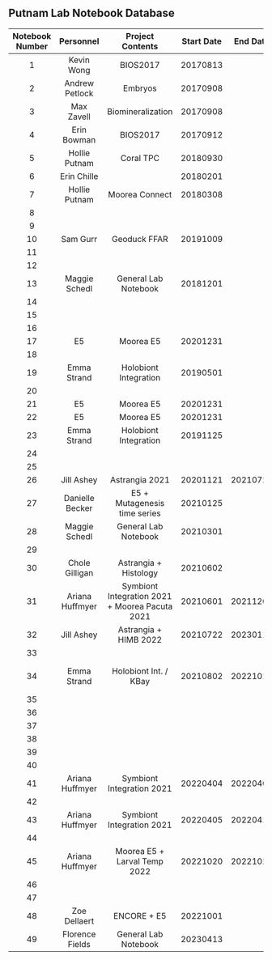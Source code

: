 ## Putnam Lab Notebook Database

| Notebook Number |  Personnel    |  Project Contents | Start Date | End Date | Electronic Archive | Notes |
|:---------------:|:-------------:|:-----------------:|:----------:|:--------:|:------------------:| :------------------:|
|        1        | Kevin Wong    |      BIOS2017     |  20170813  |          |                    |                     |  
|        2        | Andrew Petlock|       Embryos     |  20170908  |          |                    |                     |
|        3        | Max Zavell    | Biomineralization |  20170908  |          |                    |                     |
|        4        | Erin Bowman   |      BIOS2017     |  20170912  |          |                    |                     |
|        5        | Hollie Putnam |   Coral TPC       |  20180930  |          |                    |                     |
|        6        | Erin Chille   |                   | 20180201   |          |                    |                     |
|        7        | Hollie Putnam |  Moorea Connect   |  20180308  |          |                    |                     |
|        8        |               |                   |            |          |                    |                     |
|        9        |               |                   |            |          |                    |                     |
|        10       |  Sam Gurr     |  Geoduck FFAR     |  20191009  |          |                    |                     |
|        11       |               |                   |            |          |                    |                     |
|        12       |               |                   |            |          |                    |                     |
|        13       | Maggie Schedl |General Lab Notebook|20181201   |          |                    |                     |
|        14       |               |                   |            |          |                    |                     |
|        15       |               |                   |            |          |                    |                     |
|        16       |               |                   |            |          |                    |                     |
|        17       |       E5      |  Moorea E5        | 20201231   |          |                    |                     |
|        18       |               |                   |            |          |                    |                     |
|        19       | Emma Strand | Holobiont Integration | 20190501  |          |                    |                     |
|        20       |               |                   |            |          |                    |                     |
|        21       |       E5      |  Moorea E5        | 20201231   |          |                    |                     |
|        22       |       E5      |  Moorea E5        | 20201231   |          |                    |                     |
|        23       | Emma Strand | Holobiont Integration | 20191125 |          |                    |                     |
|        24       |               |                   |            |          |                    |                     |
|        25       |               |                   |            |          |                    |                     |
|        26       |  Jill Ashey   | Astrangia 2021    | 20201121   | 20210721 |                    |                     |
|        27       | Danielle Becker |E5 + Mutagenesis time series| 20210125 |          |                    |                     |
|        28       |    Maggie Schedl|General Lab Notebook| 20210301|          |                    |                     |
|        29       |               |                   |            |          |                    |                     |
|        30       | Chole Gilligan|Astrangia + Histology| 20210602 |          |                    |                     |
|        31       |  Ariana Huffmyer  | Symbiont Integration 2021 + Moorea Pacuta 2021 | 20210601 | 20211209 |                    |                     |
|        32       |  Jill Ashey   |Astrangia + HIMB 2022| 20210722 | 20230118 |                    |                     |
|        33       |               |                   |            |          |                    |                     |
|        34       |   Emma Strand       |   Holobiont Int. / KBay    |   20210802    |   20221018   |                    |   Only half full   |
|        35       |               |                   |            |          |                    |                     |
|        36       |               |                   |            |          |                    |                     |
|        37       |               |                   |            |          |                    |                     |
|        38       |               |                   |            |          |                    |                     |
|        39       |               |                   |            |          |                    |                     |
|        40       |               |                   |            |          |                    |                     |
|        41       | Ariana Huffmyer | Symbiont Integration 2021 | 20220404 | 20220407 |                    |                     |
|        42       |               |                   |            |          |                    |                     |
|        43       | Ariana Huffmyer | Symbiont Integration 2021 | 20220405| 20220411         |                    |                     |
|        44       |               |                   |            |          |                    |                     |
|        45       | Ariana Huffmyer | Moorea E5 + Larval Temp 2022 | 20221020 | 20221028 |                    |                     |
|        46       |               |                   |            |          |                    |                     |
|        47       |               |                   |            |          |                    |                     |
|        48       | Zoe Dellaert  |    ENCORE + E5    | 20221001   |          |                    |                     |
|        49       | Florence Fields |General Lab Notebook| 20230413|          |                    |                     |
